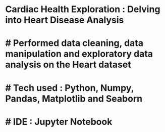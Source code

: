 # Cardiac Health Exploration : Delving into Heart Disease Analysis
# # Performed data cleaning, data manipulation and exploratory data analysis on the Heart dataset
# # Tech used : Python, Numpy, Pandas, Matplotlib and Seaborn 
# # IDE : Jupyter Notebook
